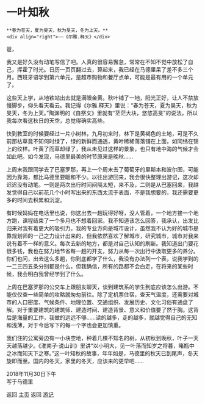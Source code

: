 # 一叶知秋

```{tip} 
**春为苍天，夏为昊天，秋为旻天，冬为上天。**
<div align="right">——《尔雅.释天》</div>
```

爸，

我又是好久没有动笔写信了吧。人真的很容易懈怠，常常在不知不觉中放松了自己，挥霍了时光。日历一页页翻过去，算起来，我已经在马德里呆了差不多三个月。西班牙语学到第六单元，是超市购物和餐厅点单，可能是最有用的一个单元了。

这些天上学，从地铁站出去就是满眼金黄。秋叶铺了一地，阳光正好，让人不禁放慢脚步，仰头看天看云。我记得《尔雅.释天》里说：“春为苍天，夏为昊天，秋为旻天，冬为上天。”陶渊明的《自祭文》里就有“茫茫大块，悠悠高旻”的说法，所以我每次看这秋日的天空，总觉得确实高些。

快到教室的时候要经过一片小树林，九月初来时，林下是黄褐色的土地，可是不久前那枯草竟不知何时绿了，绿的新鲜而通透，黄叶稀稀落落铺在上面，如同绣在锦上的纹样。叶黄了而草却绿了，我从未见过这样的景象，也只有地中海的气候才会如此吧。如今发现，马德里最美的时节原来是晚秋……

上周末我跟同学去了巴塞罗那，再上一个周末去了葡萄牙的里斯本和波尔图，可能因为靠海，都比马德里要暖和不少。以往出游回来，我会很快整理出游记，这次却迟迟没有动笔。一则是两次出行时间间隔太短，来不及，二则是从巴塞回来，我越发觉得自己以前花几个小时写出来的东西太流于表面，不是我想要的，我还需要更多的时间去积累和沉淀。

有时候妈妈在电话里也说，你这出去一趟玩得好呀，没人管着，一个地方接一个地方跑，课程结束了一个多月也不想着回家。我不知道该怎么回答，我承认，出发比归来对我有着更大的吸引力。我的专业方向是城市设计，虽然我不认为好的城市是靠规划师的一己之力设计出来的，但我依然喜欢了解城市，研究城市，城市对我来说有着不一样的意义。每次去新的地方，都是对自己认知的刷新。我知道出门要花很多钱，我也在努力地节省每一趟的开支，努力从每一次出行中汲取更多的养分。你们也问，出去这么多趟，你到底都学了什么，我没有办法列一个表，说我学到的一二三四五条分别都是什么，但我确信，所有的路都不会白走，在将来的某些时候，我会明白我曾经学到了什么。

上周在巴塞罗那的公交车上跟朋友聊天，谈到建筑系的学生到底应该怎么出游。不能仅仅查一些简单的攻略就匆匆前往。除了定机票住宿，查天气温度，还需要对城市的人口密度、气候条件、地理位置、交通组织、发展历史、文化习俗有通盘了解。对于重要建筑的建筑师、建造时间、建造背景、意义和价值要了然于胸。这背后是海量的工作，我做的远远不够……读的越多，走的越多，就越觉得自己的无知和浅薄，对于今后写下的每一个字也会更加慎重。

我们住的公寓旁边有一小块空地，种着几棵不知名的树，从初秋到晚秋，叶子一天天越落越少。《淮南子·说山训》里讲“以小明大，见一叶落而知岁之将暮，睹瓶中之冰而知天下之寒。”这一叶知秋的故事，年年如是，马德里的秋天已到尾声，冬天旋即而至。国内的冬天，家里的冬天，应该来的更早吧……

2018年11月30日下午  
写于马德里


返回 [主页](../../../intro.md)
返回 [游记](../../../posts/travelsall.md)